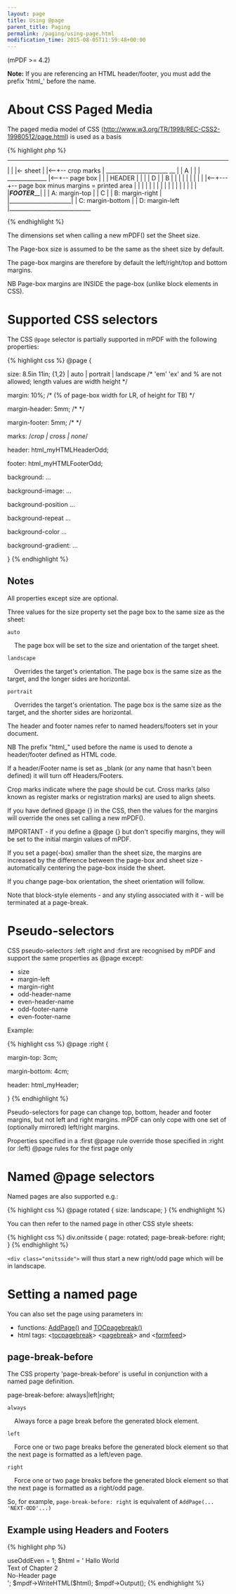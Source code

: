 ```yaml
---
layout: page
title: Using @page
parent_title: Paging
permalink: /paging/using-page.html
modification_time: 2015-08-05T11:59:48+00:00
---
```


(mPDF &gt;= 4.2)

<div class="alert alert-info" role="alert"><strong>Note:</strong> If you are referencing an HTML header/footer, you must add the prefix 'html_' before the name.</div>

# About CSS Paged Media

The paged media model of CSS (http://www.w3.org/TR/1998/REC-CSS2-19980512/page.html) is used as a basis

{% highlight php %}
   _____________________________
  |                         |   |<- sheet
  |                         |<--+-- crop marks
  |   ______________________  __
  |  |    A                 |
  |  |    ______________    |<--+-- page box
  |  |   |   HEADER     |   |
  |  | D |              | B |
  |  |   |              |   |
  |  |   |              |<--+---+-- page box minus margins = printed area
  |  |   |              |   |
  |  |   |              |   |
  |  |   |              |   |
  |  |   |___FOOTER_____|   |   |   A: margin-top
  |  |    C                 |   |   B: margin-right
  |  |______________________|   |   C: margin-bottom
  |                             |   D: margin-left
  |_____________________________

{% endhighlight %}

The dimensions set when calling a new mPDF() set the Sheet size.

The Page-box size is assumed to be the same as the sheet size by default.

The page-box margins are therefore by default the left/right/top and bottom margins.

NB Page-box margins are INSIDE the page-box (unlike block elements in CSS).

# Supported CSS selectors

The CSS <code>@page</code> selector is partially supported in mPDF with the following properties:

{% highlight css %}
@page {

  size: 8.5in 11in;  <length>{1,2} | auto | portrait | landscape  /* 'em' 'ex' and % are not allowed; length values are width height */

  margin: 10%; /* <any of the usual CSS values for margins> (% of page-box width for LR, of height for TB) */

  margin-header: 5mm; /* <any of the usual CSS values for margins> */

  margin-footer: 5mm; /* <any of the usual CSS values for margins> */

  marks: /*crop | cross | none*/

  header: html_myHTMLHeaderOdd;

  footer: html_myHTMLFooterOdd;

  background: ...

  background-image: ...

  background-position ...

  background-repeat ...

  background-color ...

  background-gradient: ...

}
{% endhighlight %}

## Notes

All properties except size are optional.

Three values for the <span class="parameter">size</span> property set the page box to the same size as the sheet:

<code>auto</code>

&nbsp;&nbsp;&nbsp; The page box will be set to the size and orientation of the target sheet.

<code>landscape</code>

&nbsp;&nbsp;&nbsp; Overrides the target's orientation. The page box is the same size as the target, and the longer sides are horizontal.

<code>portrait</code>

&nbsp;&nbsp;&nbsp; Overrides the target's orientation. The page box is the same size as the target, and the shorter sides are horizontal.

The header and footer names refer to named headers/footers set in your document.

NB The prefix "html_" used before the name is used to denote a header/footer defined as HTML code.

If a header/Footer name is set as _blank (or any name that hasn't been defined) it will turn off Headers/Footers.

Crop marks indicate where the page should be cut. Cross marks (also known as register marks or registration marks) are used to align sheets.

If you have defined @page {} in the CSS, then the values for the margins will override the ones set calling a new mPDF().

IMPORTANT - if you define a @page {} but don't specifiy margins, they will be set to the initial margin values of mPDF.

If you set a page(-box) smaller than the sheet size, the margins are increased by the difference between the page-box and sheet size - automatically centering the page-box inside the sheet.

If you change page-box orientation, the sheet orientation will follow.

Note that block-style elements - and any styling associated with it - will be terminated at a page-break.

# Pseudo-selectors

CSS pseudo-selectors :left :right and :first are recognised by mPDF and support the same properties as @page except:

<ul>
<li>size</li>
<li>margin-left</li>
<li>margin-right

</li>
<li>odd-header-name</li>
<li>even-header-name</li>
<li>odd-footer-name</li>
<li>even-footer-name</li>
</ul>

Example:

{% highlight css %}
@page :right {

  margin-top: 3cm;

  margin-bottom: 4cm;

  header: html_myHeader;

}
{% endhighlight %}

Pseudo-selectors for page can change top, bottom, header and footer margins, but not left and right margins. mPDF can only cope with one set of (optionally mirrored) left/right margins.

Properties specified in a :first @page rule override those specified in :right (or :left) @page rules for the first page only

# Named @page selectors

Named pages are also supported e.g.:

{% highlight css %}
@page rotated { size: landscape; }
{% endhighlight %}

You can then refer to the named page in other CSS style sheets:

{% highlight css %}
div.onitsside { page: rotated; page-break-before: right; }
{% endhighlight %}

<code>&lt;div class="onitsside"&gt;</code> will thus start a new right/odd page which will be in landscape.

# Setting a named page

You can also set the page using parameters in:

<ul>
<li>functions: <a href="{{ "/reference/mpdf-functions/addpage.html" | prepend: site.baseurl }}">AddPage()</a> and <a href="{{ "/reference/mpdf-functions/tocpagebreak.html" | prepend: site.baseurl }}">TOCpagebreak()</a></li>
<li>html tags: &lt;<a href="{{ "/reference/html-control-tags/tocpagebreak.html" | prepend: site.baseurl }}">tocpagebreak</a>&gt; &lt;<a href="{{ "/reference/html-control-tags/pagebreak.html" | prepend: site.baseurl }}">pagebreak</a>&gt; and &lt;<a href="{{ "/reference/html-control-tags/formfeed.html" | prepend: site.baseurl }}">formfeed</a>&gt;</li>
</ul>

## page-break-before

The CSS property 'page-break-before' is useful in conjunction with a named page definition.

page-break-before: always|left|right;

<code>always</code>

&nbsp;&nbsp;&nbsp; Always force a page break before the generated block element.

<code>left</code>

&nbsp;&nbsp;&nbsp; Force one or two page breaks before the generated block element so that the next page is formatted as a left/even page.

<code>right</code>

&nbsp;&nbsp;&nbsp; Force one or two page breaks before the generated block element so that the next page is formatted as a right/odd page.

So, for example, <code>page-break-before: right</code> is equivalent of <code>AddPage(... 'NEXT-ODD'...)</code>

## Example using Headers and Footers

{% highlight php %}
<?php

$mpdf = new mPDF();

$mpdf->useOddEven = 1;

$html = '

<html>

<head>

<style>

@page {

  size: auto;

  odd-header-name: html_myHeader1;

  even-header-name: html_myHeader2;

  odd-footer-name: html_myFooter1;

  even-footer-name: html_myFooter2;

}

@page chapter2 {

    odd-header-name: html_Chapter2HeaderOdd;

    even-header-name: html_Chapter2HeaderEven;

    odd-footer-name: html_Chapter2FooterOdd;

    even-footer-name: html_Chapter2FooterEven;

}

@page noheader {

    odd-header-name: _blank;

    even-header-name: _blank;

    odd-footer-name: _blank;

    even-footer-name: _blank;

}

div.chapter2 {

    page-break-before: right;

    page: chapter2;

}

div.noheader {

    page-break-before: right;

    page: noheader;

}

</style>

</head>

<body>

<htmlpageheader name="myHeader1" style="display:none">

<div style="text-align: right; border-bottom: 1px solid #000000; font-weight: bold; font-size: 10pt;">My document</div>

</htmlpageheader>

<htmlpageheader name="myHeader2" style="display:none">

<div style="border-bottom: 1px solid #000000; font-weight: bold;  font-size: 10pt;">My document</div>

</htmlpageheader>

<htmlpagefooter name="myFooter1" style="display:none">

<table width="100%" style="vertical-align: bottom; font-family: serif; font-size: 8pt;

    color: #000000; font-weight: bold; font-style: italic;"><tr>

    <td width="33%"><span style="font-weight: bold; font-style: italic;">{DATE j-m-Y}</span></td>

    <td width="33%" align="center" style="font-weight: bold; font-style: italic;">{PAGENO}/{nbpg}</td>

    <td width="33%" style="text-align: right; ">My document</td>

    </tr></table>

</htmlpagefooter>

<htmlpagefooter name="myFooter2" style="display:none">

<table width="100%" style="vertical-align: bottom; font-family: serif; font-size: 8pt;

    color: #000000; font-weight: bold; font-style: italic;"><tr>

    <td width="33%"><span style="font-weight: bold; font-style: italic;">My document</span></td>

    <td width="33%" align="center" style="font-weight: bold; font-style: italic;">{PAGENO}/{nbpg}</td>

    <td width="33%" style="text-align: right; ">{DATE j-m-Y}</td>

    </tr></table>

</htmlpagefooter>

<htmlpageheader name="Chapter2HeaderOdd" style="display:none">

<div style="text-align: right; border-bottom: 1px solid #000000; font-weight: bold; font-size: 10pt;">Chapter 2</div>

</htmlpageheader>

<htmlpageheader name="Chapter2HeaderEven" style="display:none">

<div style="border-bottom: 1px solid #000000; font-weight: bold; font-size: 10pt;">Chapter 2</div>

</htmlpageheader>

<htmlpagefooter name="Chapter2FooterOdd" style="display:none">

<div style="text-align: right; font-weight: bold; font-size: 8pt; font-style: italic;">Chapter 2 Footer</div>

</htmlpagefooter>

<htmlpagefooter name="Chapter2FooterEven" style="display:none">

<div style="font-weight: bold; font-size: 8pt; font-style: italic;">Chapter 2 Footer</div>

</htmlpagefooter>

Hallo World

<div class="chapter2">Text of Chapter 2</div>

<div class="noheader">No-Header page</div>

</body></html>

';

$mpdf->WriteHTML($html);

$mpdf->Output();
{% endhighlight %}

